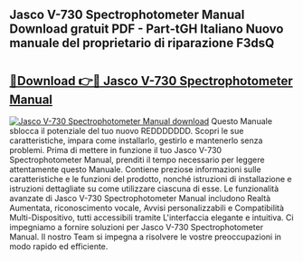## Jasco V-730 Spectrophotometer Manual Download gratuit PDF - Part-tGH Italiano Nuovo manuale del proprietario di riparazione F3dsQ

# <h2><a href="http://dfa7t0u.blite.top/?on=Jasco+V-730+Spectrophotometer+Manual">🔗Download 👉🔴 Jasco V-730 Spectrophotometer Manual</a></h2>

[![Jasco V-730 Spectrophotometer Manual download](https://i.imgur.com/lujVjoI.png)](http://dfa7t0u.blite.top/?on=Jasco+V-730+Spectrophotometer+Manual)
Questo Manuale sblocca il potenziale del tuo nuovo REDDDDDDD. Scopri le sue caratteristiche, impara come installarlo, gestirlo e mantenerlo senza problemi. Prima di mettere in funzione il tuo Jasco V-730 Spectrophotometer Manual, prenditi il tempo necessario per leggere attentamente questo Manuale. Contiene preziose informazioni sulle caratteristiche e le funzioni del prodotto, nonché istruzioni di installazione e istruzioni dettagliate su come utilizzare ciascuna di esse. Le funzionalità avanzate di Jasco V-730 Spectrophotometer Manual includono Realtà Aumentata, riconoscimento vocale, Avvisi personalizzabili e Compatibilità Multi-Dispositivo, tutti accessibili tramite L'interfaccia elegante e intuitiva. Ci impegniamo a fornire soluzioni per Jasco V-730 Spectrophotometer Manual. Il nostro Team si impegna a risolvere le vostre preoccupazioni in modo rapido ed efficiente.
